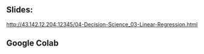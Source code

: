 ## Slides:


http://43.142.12.204:12345/04-Decision-Science_03-Linear-Regression.html

## Google Colab

